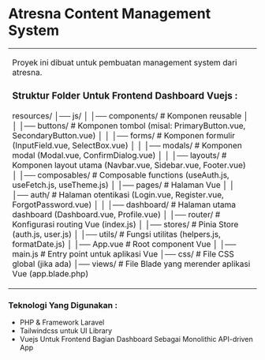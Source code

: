 # Atresna Content Management System

<table>
<tr>
<td>

Proyek ini dibuat untuk pembuatan management system dari atresna.

### Struktur Folder Untuk Frontend Dashboard Vuejs :

resources/
│── js/
│ │── components/ # Komponen reusable
│ │ │── buttons/ # Komponen tombol (misal: PrimaryButton.vue, SecondaryButton.vue)
│ │ │── forms/ # Komponen formulir (InputField.vue, SelectBox.vue)
│ │ │── modals/ # Komponen modal (Modal.vue, ConfirmDialog.vue)
│ │ │── layouts/ # Komponen layout utama (Navbar.vue, Sidebar.vue, Footer.vue)
│ │── composables/ # Composable functions (useAuth.js, useFetch.js, useTheme.js)
│ │── pages/ # Halaman Vue
│ │ │── auth/ # Halaman otentikasi (Login.vue, Register.vue, ForgotPassword.vue)
│ │ │── dashboard/ # Halaman utama dashboard (Dashboard.vue, Profile.vue)
│ │── router/ # Konfigurasi routing Vue (index.js)
│ │── stores/ # Pinia Store (auth.js, user.js)
│ │── utils/ # Fungsi utilitas (helpers.js, formatDate.js)
│ │── App.vue # Root component Vue
│ │── main.js # Entry point untuk aplikasi Vue
│── css/ # File CSS global (jika ada)
│── views/ # File Blade yang merender aplikasi Vue (app.blade.php)

</td>
</tr>
</table>

### Teknologi Yang Digunakan :

-   PHP & Framework Laravel
-   Tailwindcss untuk UI Library
-   Vuejs Untuk Frontend Bagian Dashboard Sebagai Monolithic API-driven App
